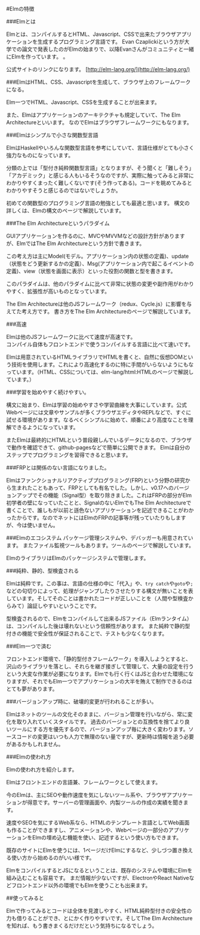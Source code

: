 #Elmの特徴

###Elmとは

Elmとは、コンパイルするとHTML、Javascript、CSSで出来たブラウザアプリケーションを生成するプログラミング言語です。
Evan Czaplickiという方が大学での論文で発表したのがElmの始まりで、以降Evanさんがコミュニティと一緒にElmを作っています。
。

公式サイトのリンクになります。
[http://elm-lang.org/](http://elm-lang.org/)

###ElmはHTML、CSS、Javascriptを生成して、ブラウザ上のフレームワークになる。

Elm一つでHTML、Javascript、CSSを生成することが出来ます。

また、Elmはアプリケーションのアーキテクチャも規定していて、The Elm Architectureといいます。
なのでElmはブラウザフレームワークにもなります。

###Elmはシンプルで小さな関数型言語

ElmはHaskellやいろんな関数型言語を参考にしていて、言語仕様がとても小さく強力なものになっています。

分類の上では「型付き純粋関数型言語」となりますが、そう聞くと「難しそう」「アカデミック」と感じる人もいるそうなのですが、実際に触ってみると非常にわかりやすくまったく難しくないです(そう作ってある)。コードを眺めてみるとわかりやすそうと感じるのではないでしょうか。

初めての関数型のプログラミング言語の勉強としても最適と思います。
構文の詳しくは、Elmの構文のページで解説しています。


###The Elm Architectureというパラダイム

GUIアプリケーションを作るのに、MVCやMVVMなどの設計方針がありますが、ElmではThe Elm Architectureという方針で書きます。

この考え方は主にModel(モデル。アプリケーション内の状態の定義)、update（状態をどう更新するかの定義）、Msg(アプリケーション内で起こるイベントの定義)、view（状態を画面に表示）といった役割の関数と型を書きます。

このパラダイムは、他のパラダイムに比べて非常に状態の変更や副作用がわかりやすく、拡張性が高いものとなっています。

The Elm Architectureは他のJSフレームワーク（redux、Cycle.js）に影響を与えてた考え方です。
書き方をThe Elm Architectureのページで解説しています。


###高速

Elmは他のJSフレームワークに比べて速度が高速です。  
コンパイル自体もフロントエンドで使うコンパイルする言語に比べて速いです。

Elmは用意されているHTMLライブラリでHTMLを書くと、自然に仮想DOMという技術を使用します。これにより高速化するのに特に手間がいらないようにもなっています。（HTML、CSSについては、elm-lang/html:HTMLのページで解説しています。）

###学習を始めやすく続けやすい。

構文に始まり、Elmは学習の始めやすさや学習曲線を大事にしています。公式Webページには文章やサンプルが多くブラウザエディタやREPLなどで、すぐに試せる環境があります。なるべくシンプルに始めて、順番により高度なことを理解できるようになっています。

またElmは最終的にHTMLという普段親しんでいるデータになるので、ブラウザで動作を確認できて、github-pagesなどで簡単に公開できます。
Elmは自分のステップでプログラミングを習得できると思います。

###FRPとは関係のない言語になりました。

Elmはファンクショナルリアクティブプログラミング(FRP)という分野の研究から生まれたこともあって、FRPとしても有名でした。しかし、v0.17へのバージョンアップでその機能（Signal型）を取り除きました。これはFRPの部分がElm初学者の壁になっていたことと、SignalのないElmでもThe Elm Architectureで書くことで、誰しもが以前と遜色ないアプリケーションを記述できることがわかったからです。なのでネットにはElmのFRPの記事等が残っていたりもしますが、今は使いません。

###Elmのエコシステム
パッケージ管理システムや、デバッガーも用意されています。
またファイル監視ツールもあります。ツールのページで解説しています。

ElmのライブラリはElmのパッケージシステムで管理します。

###純粋、静的、型検査される

Elmは純粋です。この事は、言語の仕様の中に「代入」や、`try catch`や`goto`や`;`などの句切りによって、処理がジャンプしたりさせたりする構文が無いことを表しています。そしてそのことは書かれたコードが正しいことを（人間や型検査からみて）論証しやすいということです。

型検査されるので、Elmをコンパイルして出来るJSファイル（Elmランタイム）は、コンパイルした後は壊れないという信頼性があります。
また純粋で静的型付きの機能で安全性が保証されることで、テストも少なくなります。

###Elm一つで済む

フロントエンド環境で、「静的型付きフレームワーク」を導入しようとすると、沢山のライブラリを落とし、それらを継ぎ接ぎして管理して、大量の設定を行うという大変な作業が必要になります。Elmでも行く行くはJSと合わせた環境になりますが、それでもElm一つでアプリケーションの大半を賄えて制作できるのはとても夢があります。


###バージョンアップ時に、破壊的変更が行われることが多い。

Elmはネットのツールの文化そのままに、バージョン管理を行いながら、常に変化を取り入れていくスタイルです。
過去のバージョンとの互換性を捨てより良いツールにする方を優先するので、バージョンアップ毎に大きく変わります。ソースコードの変更はいつも人力で無理のない量ですが、更新時は情報を追う必要があるかもしれません。

###Elmの使われ方

Elmの使われ方を紹介します。

Elmはフロントエンドの言語兼、フレームワークとして使えます。

今のElmは、主にSEOや動作速度を気にしないツール系や、ブラウザアプリケーションが得意です。サーバーの管理画面や、内製ツールの作成の実績を聞きます。

速度やSEOを気にするWeb系なら、HTMLのテンプレート言語としてWeb画面も作ることができますし、アニメーションや、Webページの一部分のアプリケーションをElmの埋め込む機能を使い、記述するという使い方もできます。

既存のサイトにElmを使うには、1ページだけElmにするなど、少しづつ置き換える使い方から始めるのがいい様です。

ElmをコンパイルするとJSになるということは、既存のシステムや環境にElmを組み込むことも容易です。
まだ情報が少ないですが、ElectronやReact Nativeなどフロントエンド以外の環境でもElmを使うことも出来ます。

##使ってみると

Elmで作ってみるとコードは全体を見渡しやすく、HTML純粋型付きの安全性の力も借りることができ、とにかく作りやすいです。そしてThe Elm Architectureを知れば、もう書きまくるだけだという気持ちになるでしょう。
